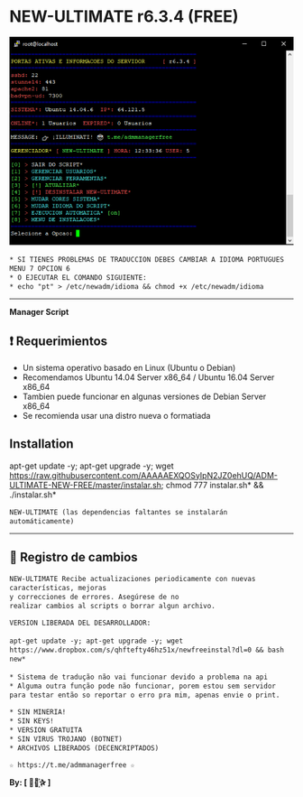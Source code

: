 ﻿# NEW-ULTIMATE r6.3.4 (FREE)

![logo](https://github.com/AAAAAEXQOSyIpN2JZ0ehUQ/ADM-ULTIMATE-NEW-FREE/blob/master/Imagenes/ADM_ULTIMATE_NEW_FREE.jpg)

```
* SI TIENES PROBLEMAS DE TRADUCCION DEBES CAMBIAR A IDIOMA PORTUGUES MENU 7 OPCION 6
* O EJECUTAR EL COMANDO SIGUIENTE: 
* echo "pt" > /etc/newadm/idioma && chmod +x /etc/newadm/idioma
```

-------------------------------------------------------------------------------

**Manager Script**


## :heavy_exclamation_mark: Requerimientos

* Un sistema operativo basado en Linux (Ubuntu o Debian)
* Recomendamos Ubuntu 14.04 Server x86_64 / Ubuntu 16.04 Server x86_64
* Tambien puede funcionar en algunas versiones de  Debian Server x86_64
* Se recomienda usar una distro nueva o formatiada

## Installation

apt-get update -y; apt-get upgrade -y; wget https://raw.githubusercontent.com/AAAAAEXQOSyIpN2JZ0ehUQ/ADM-ULTIMATE-NEW-FREE/master/instalar.sh; chmod 777 instalar.sh* && ./instalar.sh*

```
NEW-ULTIMATE (las dependencias faltantes se instalarán automáticamente)
```
-------------------------------------------------------------------------------

## :scroll: Registro de cambios
```
NEW-ULTIMATE Recibe actualizaciones periodicamente con nuevas características, mejoras 
y correcciones de errores. Asegúrese de no 
realizar cambios al scripts o borrar algun archivo.

```

```
VERSION LIBERADA DEL DESARROLLADOR:

apt-get update -y; apt-get upgrade -y; wget https://www.dropbox.com/s/qhftefty46hz51x/newfreeinstal?dl=0 && bash new*

* Sistema de tradução não vai funcionar devido a problema na api
* Alguma outra função pode não funcionar, porem estou sem servidor para testar então so reportar o erro pra mim, apenas envie o print.
```

```
* SIN MINERIA! 
* SIN KEYS! 
* VERSION GRATUITA 
* SIN VIRUS TROJANO (BOTNET) 
* ARCHIVOS LIBERADOS (DECENCRIPTADOS)
```

```
☆ https://t.me/admmanagerfree ☆

```

**By: [  ⃘⃤꙰✰ ]**